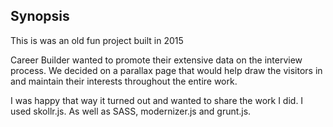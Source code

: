 ## Synopsis

This is was an old fun project built in 2015

Career Builder wanted to promote their extensive data on the interview process.
We decided on a parallax page that would help draw the visitors in and maintain their interests throughout the entire work.

I was happy that way it turned out and wanted to share the work I did. 
I used skollr.js. As well as SASS, modernizer.js and grunt.js.



